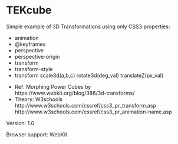 TEKcube
=======

Simple example of 3D Transformations using only CSS3 properties:

- animation
- @keyframes
- perspective
- perspective-origin
- transform
- transform-style
- transform scale3d(a,b,c) rotate3d(deg_val) translateZ(px_val)

<ul>
  <li>Ref: Morphing Power Cubes by 
    <br />https://www.webkit.org/blog/386/3d-transforms/</li>
  <li>Theory: W3schools
    <br />http://www.w3schools.com/cssref/css3_pr_transform.asp
    <br />http://www.w3schools.com/cssref/css3_pr_animation-name.asp</li>
</ul>

Version: 1.0

Browser support: WebKit

